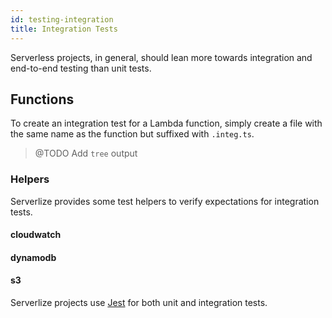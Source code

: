 ```yaml
---
id: testing-integration
title: Integration Tests
---
```


Serverless projects, in general, should lean more towards integration and
end-to-end testing than unit tests.

## Functions

To create an integration test for a Lambda function, simply create a file
with the same name as the function but suffixed with `.integ.ts`.

> @TODO Add `tree` output

### Helpers

Serverlize provides some test helpers to verify expectations for integration
tests.

#### cloudwatch

#### dynamodb

#### s3

Serverlize projects use [Jest][link-jest] for both unit and integration tests.

[link-jest]: https://jestjs.io/
